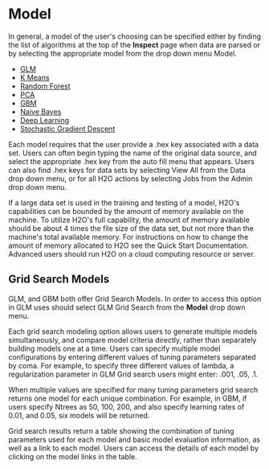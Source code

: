 # Model

In general, a model of the user's choosing can be specified either by
finding the list of algorithms at the top of the **Inspect** page when
data are parsed or by selecting the appropriate model from the drop
down menu Model.

- [GLM](glm)
- [K Means](kmeans)
- [Random Forest](rf)
- [PCA](pca)
- [GBM](gbm)
- [Naive Bayes](naive-bayes)
- [Deep Learning](deep-learning)
- [Stochastic Gradient Descent](sgd)

Each model requires that the user provide a .hex key associated with a
data set. Users can often begin typing the name of the original data
source, and select the appropriate .hex key from the auto fill menu
that appears. Users can also find .hex keys for data sets by selecting
View All from the Data drop down menu, or for all H2O actions by
selecting Jobs from the Admin drop down menu.

If a large data set is used in the training and testing of a model,
H2O's capabilities can be bounded by the amount of memory available on
the machine. To utilize H2O's full capability, the amount of memory
available should be about 4 times the file size of the data set, but
not more than the machine's total available memory. For instructions
on how to change the amount of memory allocated to H2O see the Quick
Start Documentation. Advanced users should run H2O on a cloud
computing resource or server.

## Grid Search Models

GLM, and GBM both offer Grid Search Models. In order to access this
option in GLM uses should select GLM Grid Search from the **Model**
drop down menu.

Each grid search modeling option allows users to generate multiple models
simultaneously, and compare model criteria directly, rather than
separately building models one at a time. Users can specify multiple
model configurations by entering different values of tuning parameters
separated by coma. For example, to specify three different values of
lambda, a regularization parameter in GLM Grid search users might
enter: .001, .05, .1.

When multiple values are specified for many tuning
parameters grid search returns one model for each unique
combination. For example, in GBM, if users specify Ntrees as 50, 100,
200, and also specify learning rates of 0.01, and 0.05, six models
will be returned.

Grid search results return a table showing the combination of tuning
parameters used for each model and basic model evaluation information,
as well as a link to each model. Users can access the details of each
model by clicking on the model links in the table.

